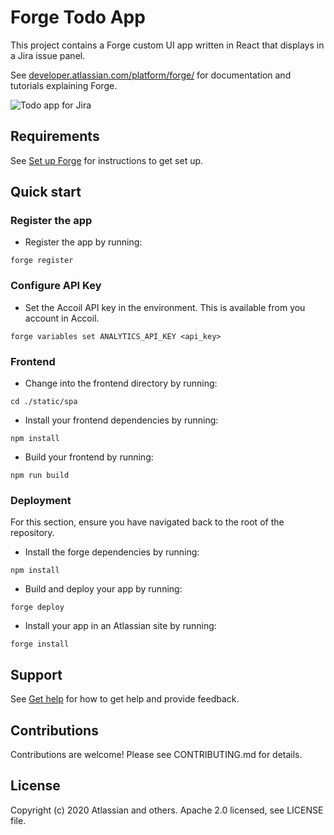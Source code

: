 # Forge Todo App

This project contains a Forge custom UI app written in React that displays in a Jira issue panel. 

See [developer.atlassian.com/platform/forge/](https://developer.atlassian.com/platform/forge) for documentation and tutorials explaining Forge.

![Todo app for Jira](./example.gif "Todo app for Jira")

## Requirements

See [Set up Forge](https://developer.atlassian.com/platform/forge/set-up-forge/) for instructions to get set up.

## Quick start

### Register the app
- Register the app by running:
```
forge register
```

### Configure API Key
- Set the Accoil API key in the environment. This is available from you account in Accoil.
```
forge variables set ANALYTICS_API_KEY <api_key>
```

### Frontend
- Change into the frontend directory by running:
```
cd ./static/spa
```

- Install your frontend dependencies by running:
```
npm install
```

- Build your frontend by running:
```
npm run build
```

### Deployment
For this section, ensure you have navigated back to the root of the repository.

- Install the forge dependencies by running:
```
npm install
```

- Build and deploy your app by running:
```
forge deploy
```

- Install your app in an Atlassian site by running:
```
forge install
```

## Support
See [Get help](https://developer.atlassian.com/platform/forge/get-help/) for how to get help and provide feedback.

## Contributions
Contributions are welcome! Please see CONTRIBUTING.md for details.

## License
Copyright (c) 2020 Atlassian and others. Apache 2.0 licensed, see LICENSE file.

